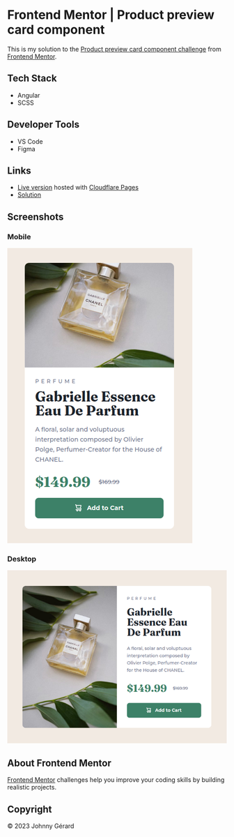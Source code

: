 # Frontend Mentor | Product preview card component
This is my solution to the [Product preview card component challenge](https://www.frontendmentor.io/challenges/product-preview-card-component-GO7UmttRfa) from [Frontend Mentor](https://www.frontendmentor.io/).

## Tech Stack
 - Angular
 - SCSS
## Developer Tools
 - VS Code
 - Figma

## Links
 - [Live version](https://fem-product-preview-card-jgerard.pages.dev/) hosted with [Cloudflare Pages](https://pages.cloudflare.com/)
 - [Solution](https://www.frontendmentor.io/solutions/angular-with-scss-5SMXpNXt22)

## Screenshots
### Mobile
![screenshot](./screenshot-mobile.png)
### Desktop
![screenshot](./screenshot-desktop.png)

## About Frontend Mentor
[Frontend Mentor](https://www.frontendmentor.io/) challenges help you improve your coding skills by building realistic projects.

## Copyright
© 2023 Johnny Gérard

